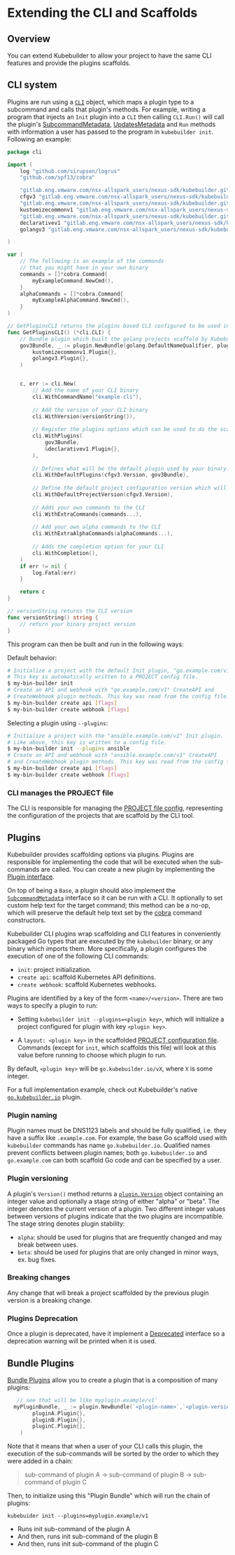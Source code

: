 # Extending the CLI and Scaffolds

## Overview

You can extend Kubebuilder to allow your project to have the same CLI features and provide the plugins scaffolds.

## CLI system

Plugins are run using a [`CLI`][cli] object, which maps a plugin type to a subcommand and calls that plugin's methods.
For example, writing a program that injects an `Init` plugin into a `CLI` then calling `CLI.Run()` will call the
plugin's [SubcommandMetadata][plugin-sub-command], [UpdatesMetadata][plugin-update-meta] and `Run` methods with information a user has passed to the
program in `kubebuilder init`. Following an example:

```go
package cli

import (
	log "github.com/sirupsen/logrus"
	"github.com/spf13/cobra"

	"gitlab.eng.vmware.com/nsx-allspark_users/nexus-sdk/kubebuilder.git/pkg/cli"
	cfgv3 "gitlab.eng.vmware.com/nsx-allspark_users/nexus-sdk/kubebuilder.git/pkg/config/v3"
	"gitlab.eng.vmware.com/nsx-allspark_users/nexus-sdk/kubebuilder.git/pkg/plugin"
	kustomizecommonv1 "gitlab.eng.vmware.com/nsx-allspark_users/nexus-sdk/kubebuilder.git/pkg/plugins/common/kustomize/v1"
	"gitlab.eng.vmware.com/nsx-allspark_users/nexus-sdk/kubebuilder.git/pkg/plugins/golang"
	declarativev1 "gitlab.eng.vmware.com/nsx-allspark_users/nexus-sdk/kubebuilder.git/pkg/plugins/golang/declarative/v1"
	golangv3 "gitlab.eng.vmware.com/nsx-allspark_users/nexus-sdk/kubebuilder.git/pkg/plugins/golang/v3"

)

var (
	// The following is an example of the commands
	// that you might have in your own binary
	commands = []*cobra.Command{
		myExampleCommand.NewCmd(),
	}
	alphaCommands = []*cobra.Command{
		myExampleAlphaCommand.NewCmd(),
	}
)

// GetPluginsCLI returns the plugins based CLI configured to be used in your CLI binary
func GetPluginsCLI() (*cli.CLI) {
	// Bundle plugin which built the golang projects scaffold by Kubebuilder go/v3
	gov3Bundle, _ := plugin.NewBundle(golang.DefaultNameQualifier, plugin.Version{Number: 3},
		kustomizecommonv1.Plugin{},
		golangv3.Plugin{},
	)


	c, err := cli.New(
		// Add the name of your CLI binary
		cli.WithCommandName("example-cli"),
		
		// Add the version of your CLI binary
		cli.WithVersion(versionString()),
		
		// Register the plugins options which can be used to do the scaffolds via your CLI tool. See that we are using as example here the plugins which are implemented and provided by Kubebuilder
		cli.WithPlugins(
			gov3Bundle,
			&declarativev1.Plugin{},
		),
		
		// Defines what will be the default plugin used by your binary. It means that will be the plugin used if no info be provided such as when the user runs `kubebuilder init`
		cli.WithDefaultPlugins(cfgv3.Version, gov3Bundle),
		
		// Define the default project configuration version which will be used by the CLI when none is informed by --project-version flag.
		cli.WithDefaultProjectVersion(cfgv3.Version),
		
		// Adds your own commands to the CLI
		cli.WithExtraCommands(commands...),
		
		// Add your own alpha commands to the CLI
		cli.WithExtraAlphaCommands(alphaCommands...),
		
		// Adds the completion option for your CLI
		cli.WithCompletion(),
	)
	if err != nil {
		log.Fatal(err)
	}

	return c
}

// versionString returns the CLI version
func versionString() string {
	// return your binary project version
}
```

This program can then be built and run in the following ways:

Default behavior:

```sh
# Initialize a project with the default Init plugin, "go.example.com/v1".
# This key is automatically written to a PROJECT config file.
$ my-bin-builder init
# Create an API and webhook with "go.example.com/v1" CreateAPI and
# CreateWebhook plugin methods. This key was read from the config file.
$ my-bin-builder create api [flags]
$ my-bin-builder create webhook [flags]
```

Selecting a plugin using `--plugins`:

```sh
# Initialize a project with the "ansible.example.com/v1" Init plugin.
# Like above, this key is written to a config file.
$ my-bin-builder init --plugins ansible
# Create an API and webhook with "ansible.example.com/v1" CreateAPI
# and CreateWebhook plugin methods. This key was read from the config file.
$ my-bin-builder create api [flags]
$ my-bin-builder create webhook [flags]
```

### CLI manages the PROJECT file

The CLI is responsible for managing the [PROJECT file config][project-file-config], representing the configuration of the projects that are scaffold by the CLI tool.

## Plugins

Kubebuilder provides scaffolding options via plugins. Plugins are responsible for implementing the code that will be executed when the sub-commands are called. You can create a new plugin by implementing the [Plugin interface][plugin-interface]. 

On top of being a `Base`, a plugin should also implement the [`SubcommandMetadata`][plugin-subc] interface so it can be run with a CLI. It optionally to set custom help text for the target  command; this method can be a no-op, which will preserve the default help text set by the [cobra][cobra] command constructors.

Kubebuilder CLI plugins wrap scaffolding and CLI features in conveniently packaged Go types that are executed by the
`kubebuilder` binary, or any binary which imports them. More specifically, a plugin configures the execution of one
of the following CLI commands:

- `init`: project initialization.
- `create api`: scaffold Kubernetes API definitions.
- `create webhook`: scaffold Kubernetes webhooks.

Plugins are identified by a key of the form `<name>/<version>`. There are two ways to specify a plugin to run:

- Setting `kubebuilder init --plugins=<plugin key>`, which will initialize a project configured for plugin with key
 `<plugin key>`.
 
- A `layout: <plugin key>` in the scaffolded [PROJECT configuration file][project-file]. Commands (except for `init`, which scaffolds this file) will look at this value before running to choose which plugin to run. 

By default, `<plugin key>` will be `go.kubebuilder.io/vX`, where `X` is some integer.

For a full implementation example, check out Kubebuilder's native [`go.kubebuilder.io`][kb-go-plugin] plugin.

### Plugin naming

Plugin names must be DNS1123 labels and should be fully qualified, i.e. they have a suffix like
`.example.com`. For example, the base Go scaffold used with `kubebuilder` commands has name `go.kubebuilder.io`.
Qualified names prevent conflicts between plugin names; both `go.kubebuilder.io` and `go.example.com` can both scaffold
Go code and can be specified by a user.

### Plugin versioning

A plugin's `Version()` method returns a [`plugin.Version`][plugin-version-type] object containing an integer value
and optionally a stage string of either "alpha" or "beta". The integer denotes the current version of a plugin.
Two different integer values between versions of plugins indicate that the two plugins are incompatible. The stage
string denotes plugin stability:

- `alpha`: should be used for plugins that are frequently changed and may break between uses.
- `beta`: should be used for plugins that are only changed in minor ways, ex. bug fixes.

### Breaking changes

Any change that will break a project scaffolded by the previous plugin version is a breaking change.

### Plugins Deprecation 

Once a plugin is deprecated, have it implement a [Deprecated][deprecate-plugin-doc] interface so a deprecation warning will be printed when it is used.

## Bundle Plugins

[Bundle Plugins][bundle-plugin-doc] allow you to create a plugin that is a composition of many plugins:

```go
   // see that will be like myplugin.example/v1`  
  myPluginBundle, _ := plugin.NewBundle(`<plugin-name>`,`<plugin-version>`,
		pluginA.Plugin{},
		pluginB.Plugin{},
        pluginC.Plugin{},
	)

```

Note that it means that when a user of your CLI calls this plugin, the execution of the sub-commands will be sorted by the order to which they were added in a chain:


> sub-command of plugin A -> sub-command of plugin B -> sub-command of plugin C 

Then, to initialize using this "Plugin Bundle" which will run the chain of plugins:

```
kubebuider init --plugins=myplugin.example/v1 
```   

- Runs init sub-command of the plugin A
- And then, runs init sub-command of the plugin B
- And then, runs init sub-command of the plugin C 

[project-file-config]: ../reference/project-config.md
[plugin-interface]: https://pkg.go.dev/gitlab.eng.vmware.com/nsx-allspark_users/nexus-sdk/kubebuilder.git/pkg/plugin#Plugin
[go-dev-doc]: https://pkg.go.dev/gitlab.eng.vmware.com/nsx-allspark_users/nexus-sdk/kubebuilder.git
[plugin-sub-command]: https://pkg.go.dev/gitlab.eng.vmware.com/nsx-allspark_users/nexus-sdk/kubebuilder.git/pkg/plugin#Subcommand
[project-file]: ../reference/project-config.md
[plugin-subc]: https://pkg.go.dev/gitlab.eng.vmware.com/nsx-allspark_users/nexus-sdk/kubebuilder.git/pkg/plugin#Subcommand
[cobra]:https://pkg.go.dev/github.com/spf13/cobra
[kb-go-plugin]: https://pkg.go.dev/gitlab.eng.vmware.com/nsx-allspark_users/nexus-sdk/kubebuilder.git/pkg/plugins/golang/v3
[bundle-plugin-doc]: https://pkg.go.dev/gitlab.eng.vmware.com/nsx-allspark_users/nexus-sdk/kubebuilder.git/pkg/plugin#Bundle
[deprecate-plugin-doc]: https://pkg.go.dev/gitlab.eng.vmware.com/nsx-allspark_users/nexus-sdk/kubebuilder.git/pkg/plugin#Deprecated
[plugin-update-meta]: https://pkg.go.dev/gitlab.eng.vmware.com/nsx-allspark_users/nexus-sdk/kubebuilder.git/pkg/plugin#UpdatesMetadata
[cli]: https://pkg.go.dev/gitlab.eng.vmware.com/nsx-allspark_users/nexus-sdk/kubebuilder.git/pkg/cli
[plugin-version-type]: https://pkg.go.dev/gitlab.eng.vmware.com/nsx-allspark_users/nexus-sdk/kubebuilder.git/pkg/plugin#Version